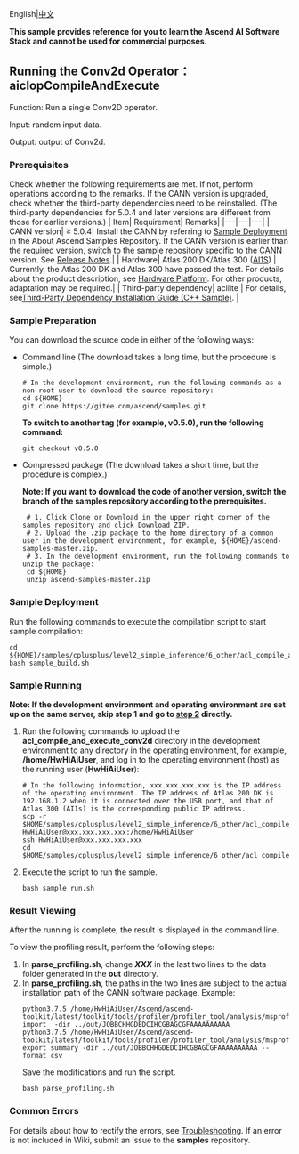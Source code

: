 English|[中文](README_CN.md)

**This sample provides reference for you to learn the Ascend AI Software Stack and cannot be used for commercial purposes.**

## Running the Conv2d Operator： aiclopCompileAndExecute

Function: Run a single Conv2D operator.  

Input: random input data.   

Output: output of Conv2d.

### Prerequisites
Check whether the following requirements are met. If not, perform operations according to the remarks. If the CANN version is upgraded, check whether the third-party dependencies need to be reinstalled. (The third-party dependencies for 5.0.4 and later versions are different from those for earlier versions.)
| Item| Requirement| Remarks|
|---|---|---|
| CANN version| ≥ 5.0.4| Install the CANN by referring to [Sample Deployment](https://gitee.com/ascend/samples#%E5%AE%89%E8%A3%85) in the About Ascend Samples Repository. If the CANN version is earlier than the required version, switch to the sample repository specific to the CANN version. See [Release Notes](https://gitee.com/ascend/samples/blob/master/README.md).|
| Hardware| Atlas 200 DK/Atlas 300 ([AI1S](https://support.huaweicloud.com/en-us/productdesc-ecs/ecs_01_0047.html#ecs_01_0047__section78423209366)) | Currently, the Atlas 200 DK and Atlas 300 have passed the test. For details about the product description, see [Hardware Platform](https://ascend.huawei.com/en/#/hardware/product). For other products, adaptation may be required.|
| Third-party dependency| acllite | For details, see[Third-Party Dependency Installation Guide (C++ Sample)](../../../environment). |

### Sample Preparation
 You can download the source code in either of the following ways:  
  - Command line (The download takes a long time, but the procedure is simple.)
     ```    
     # In the development environment, run the following commands as a non-root user to download the source repository:   
     cd ${HOME}     
     git clone https://gitee.com/ascend/samples.git
     ```
     **To switch to another tag (for example, v0.5.0), run the following command:**
     ```
     git checkout v0.5.0
     ```
     
  - Compressed package (The download takes a short time, but the procedure is complex.)  
    
     **Note: If you want to download the code of another version, switch the branch of the samples repository according to the prerequisites.**  
     
     ``` 
      # 1. Click Clone or Download in the upper right corner of the samples repository and click Download ZIP.   
      # 2. Upload the .zip package to the home directory of a common user in the development environment, for example, ${HOME}/ascend-samples-master.zip.    
      # 3. In the development environment, run the following commands to unzip the package:    
      cd ${HOME}    
      unzip ascend-samples-master.zip
     ```

### Sample Deployment
Run the following commands to execute the compilation script to start sample compilation:  
```
cd ${HOME}/samples/cplusplus/level2_simple_inference/6_other/acl_compile_and_execute_conv2d/scripts    
bash sample_build.sh
```

### Sample Running
**Note: If the development environment and operating environment are set up on the same server, skip step 1 and go to [step 2](#step_2) directly.**    
1. Run the following commands to upload the **acl_compile_and_execute_conv2d** directory in the development environment to any directory in the operating environment, for example, **/home/HwHiAiUser**, and log in to the operating environment (host) as the running user (**HwHiAiUser**):    
   ```
   # In the following information, xxx.xxx.xxx.xxx is the IP address of the operating environment. The IP address of Atlas 200 DK is 192.168.1.2 when it is connected over the USB port, and that of Atlas 300 (AI1s) is the corresponding public IP address.
   scp -r $HOME/samples/cplusplus/level2_simple_inference/6_other/acl_compile_and_execute_conv2d HwHiAiUser@xxx.xxx.xxx.xxx:/home/HwHiAiUser
   ssh HwHiAiUser@xxx.xxx.xxx.xxx
   cd $HOME/samples/cplusplus/level2_simple_inference/6_other/acl_compile_and_execute_conv2d/scripts   
   ```
2. <a name="step_2"></a>Execute the script to run the sample.   
   ```
   bash sample_run.sh
   ```

### Result Viewing
After the running is complete, the result is displayed in the command line.   

To view the profiling result, perform the following steps:   
1. In **parse_profiling.sh**, change ***XXX*** in the last two lines to the data folder generated in the **out** directory.   
2. In **parse_profiling.sh**, the paths in the two lines are subject to the actual installation path of the CANN software package. Example:     
   ```
   python3.7.5 /home/HwHiAiUser/Ascend/ascend-toolkit/latest/toolkit/tools/profiler/profiler_tool/analysis/msprof/msprof.py import  -dir ../out/JOBBCHHGDEDCIHCGBAGCGFAAAAAAAAAA
   python3.7.5 /home/HwHiAiUser/Ascend/ascend-toolkit/latest/toolkit/tools/profiler/profiler_tool/analysis/msprof/msprof.py export summary -dir ../out/JOBBCHHGDEDCIHCGBAGCGFAAAAAAAAAA --format csv   
   ```
   Save the modifications and run the script.      
   ```
   bash parse_profiling.sh
   ```

### Common Errors
For details about how to rectify the errors, see [Troubleshooting](https://gitee.com/ascend/samples/wikis/%E5%B8%B8%E8%A7%81%E9%97%AE%E9%A2%98%E5%AE%9A%E4%BD%8D/%E4%BB%8B%E7%BB%8D). If an error is not included in Wiki, submit an issue to the **samples** repository.
